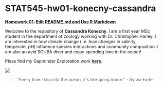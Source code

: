 # STAT545-hw01-konecny-cassandra
[**Homework 01: Edit README.md and Use R Markdown**](http://stat545.com/hw01_edit-README.html)

Welcome to the repository of **Cassandra Konecny**. I am a first year MSc student in the department of zoology working with Dr. Christopher Harley. I am interested in how climate change (i.e. how changes in salinity, temperate, pH) influence species interactions and community composition. I am also an avid SCUBA diver and enjoy spending time in the ocean!

Plese find my Gapminder Exploration work [**here**](https://github.com/CassKon/STAT545-hw01-konecny-cassandra/blob/1319253c3a6d9a90b4997fda470c72ea66907c3c/hw01_gapminder.md).

![](http://diveubc.com/wp-content/uploads/2014/04/Cass.jpg)


> "Every time I slip into the ocean, it's like going home."  - Sylvia Earle 
